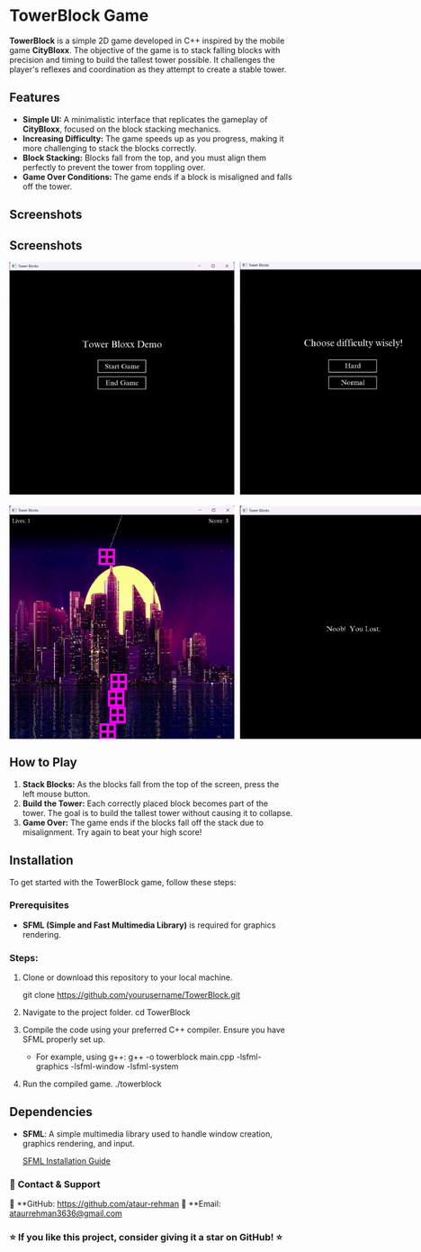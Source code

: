 
# TowerBlock Game

**TowerBlock** is a simple 2D game developed in C++ inspired by the mobile game **CityBloxx**. The objective of the game is to stack falling blocks with precision and timing to build the tallest tower possible. It challenges the player's reflexes and coordination as they attempt to create a stable tower.

## Features

- **Simple UI:** A minimalistic interface that replicates the gameplay of **CityBloxx**, focused on the block stacking mechanics.
- **Increasing Difficulty:** The game speeds up as you progress, making it more challenging to stack the blocks correctly.
- **Block Stacking:** Blocks fall from the top, and you must align them perfectly to prevent the tower from toppling over.
- **Game Over Conditions:** The game ends if a block is misaligned and falls off the tower.

  
## Screenshots

## Screenshots
  <div style="display: flex; gap: 10px;">
<img src="Main Menu.png" alt="Main Menu" width="400" />
<img src="Difficulty.png" alt="Difficukty Level" width="400" />
</div>

<div style="display: flex; gap: 10px; margin-top: 20px;">
<img src="Gameplay.png" alt="Game Play" width="400" />
<img src="Exit.png" alt="Exit Screen" width="400" />
</div>

## How to Play

1. **Stack Blocks:** As the blocks fall from the top of the screen, press the left mouse button.
2. **Build the Tower:** Each correctly placed block becomes part of the tower. The goal is to build the tallest tower without causing it to collapse.
3. **Game Over:** The game ends if the blocks fall off the stack due to misalignment. Try again to beat your high score!

## Installation

To get started with the TowerBlock game, follow these steps:

### Prerequisites
- **SFML (Simple and Fast Multimedia Library)** is required for graphics rendering.

### Steps:
1. Clone or download this repository to your local machine.
   
   git clone https://github.com/yourusername/TowerBlock.git
   
2. Navigate to the project folder.
   cd TowerBlock
   
3. Compile the code using your preferred C++ compiler. Ensure you have SFML properly set up.
   - For example, using g++:
   g++ -o towerblock main.cpp -lsfml-graphics -lsfml-window -lsfml-system

4. Run the compiled game.
   ./towerblock

## Dependencies

- **SFML**: A simple multimedia library used to handle window creation, graphics rendering, and input.
  
  [SFML Installation Guide](https://www.sfml-dev.org/download.php)


### 📧 **Contact & Support**  
💼 **GitHub: https://github.com/ataur-rehman
📩 **Email: ataurrehman3636@gmail.com


### ⭐ If you like this project, consider giving it a **star** on GitHub! ⭐  

